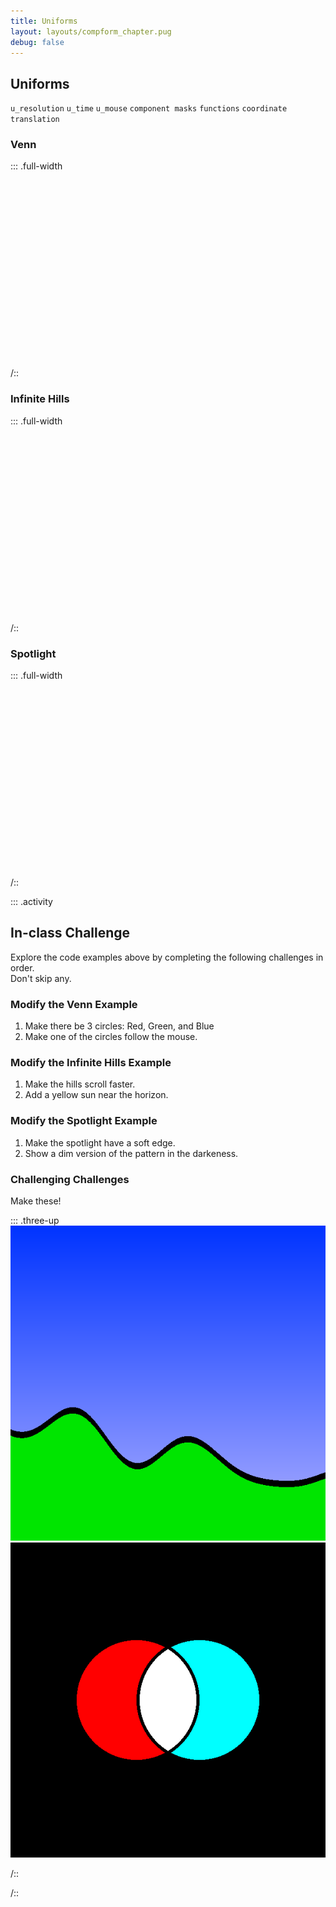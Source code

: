 ```yaml
---
title: Uniforms
layout: layouts/compform_chapter.pug
debug: false
---
```


## Uniforms

`u_resolution` `u_time` `u_mouse` `component masks` `functions` `coordinate translation`


### Venn

::: .full-width
<div class="glsl_editor" data="./venn.frag"></div>
/::
<br style="clear: both;"/>

### Infinite Hills

::: .full-width
<div class="glsl_editor" data="./infinite_hills.frag"></div>
/::
<br style="clear: both;"/>

### Spotlight

::: .full-width
<div class="glsl_editor" data="./spotlight.frag"></div>
/::
<br style="clear: both;"/>




::: .activity

## In-class Challenge

Explore the code examples above by completing the following challenges in order. <br/> Don't skip any.

### Modify the Venn Example

1. Make there be 3 circles: Red, Green, and Blue
2. Make one of the circles follow the mouse.

### Modify the Infinite Hills Example

1. Make the hills scroll faster.
2. Add a yellow sun near the horizon.


### Modify the Spotlight Example

1. Make the spotlight have a soft edge.
2. Show a dim version of the pattern in the darkeness.

### Challenging Challenges

Make these!

::: .three-up
![Hills Challenge](./images/hills_challenge.png)
![Venn Outline](./images/venn_outline.png)

/::  

/::




<link type="text/css" rel="stylesheet" href="https://rawgit.com/patriciogonzalezvivo/glslEditor/gh-pages/build/glslEditor.css"/>
<script type="application/javascript" src="https://rawgit.com/patriciogonzalezvivo/glslEditor/gh-pages/build/glslEditor.js"></script>
<link type="text/css" href="./shader.css"/>
<script src="./shader_loader.js"></script>

<style>
  .glsl_editor {
    position: relative;
    min-height: 300px;
    
   
  }
  .ge_editor {
    min-height: 300px;
  }
</style>